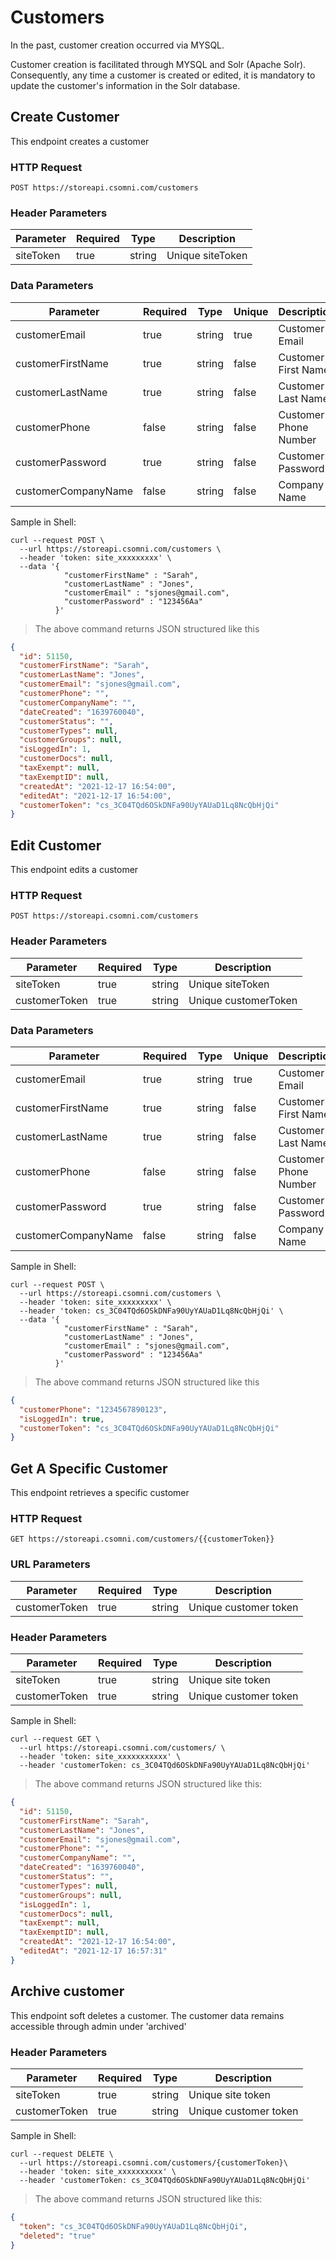 # Customers

<!-- Previous Customer Creation Scenario -->

In the past, customer creation occurred via MYSQL.

<!-- Updated Changes Implemented as of April 4, 2024 by Baseer -->

Customer creation is facilitated through MYSQL and Solr (Apache Solr). Consequently, any time a customer is created or edited, it is mandatory to update the customer's information in the Solr database.

## Create Customer
This endpoint creates a customer

### HTTP Request

`POST https://storeapi.csomni.com/customers`

### Header Parameters
| Parameter     | Required | Type   | Description       |
|---------------|----------|--------|-------------------|
| siteToken     | true     | string | Unique siteToken  |

### Data Parameters

| Parameter           | Required | Type   | Unique | Description           |
|---------------------|----------|--------|--------|-----------------------|
| customerEmail       | true     | string | true   | Customer Email        |
| customerFirstName   | true     | string | false  | Customer First Name   |
| customerLastName    | true     | string | false  | Customer Last Name    |
| customerPhone       | false    | string | false  | Customer Phone Number |
| customerPassword    | true     | string | false  | Customer Password     |
| customerCompanyName | false    | string | false  | Company Name          |

Sample in Shell:

```shell
curl --request POST \
  --url https://storeapi.csomni.com/customers \
  --header 'token: site_xxxxxxxxx' \
  --data '{ 
            "customerFirstName" : "Sarah", 
            "customerLastName" : "Jones", 
            "customerEmail" : "sjones@gmail.com", 
            "customerPassword" : "123456Aa" 
          }'

```

> The above command returns JSON structured like this

```json
{
  "id": 51150,
  "customerFirstName": "Sarah",
  "customerLastName": "Jones",
  "customerEmail": "sjones@gmail.com",
  "customerPhone": "",
  "customerCompanyName": "",
  "dateCreated": "1639760040",
  "customerStatus": "",
  "customerTypes": null,
  "customerGroups": null,
  "isLoggedIn": 1,
  "customerDocs": null,
  "taxExempt": null,
  "taxExemptID": null,
  "createdAt": "2021-12-17 16:54:00",
  "editedAt": "2021-12-17 16:54:00",
  "customerToken": "cs_3C04TQd6OSkDNFa90UyYAUaD1Lq8NcQbHjQi"
}
```

## Edit Customer
This endpoint edits a customer

### HTTP Request
`POST https://storeapi.csomni.com/customers`

### Header Parameters
| Parameter     | Required | Type   | Description          |
|---------------|----------|--------|----------------------|
| siteToken     | true     | string | Unique siteToken     |
| customerToken | true     | string | Unique customerToken |


### Data Parameters
| Parameter           | Required | Type   | Unique | Description           |
|---------------------|----------|--------|--------|-----------------------|
| customerEmail       | true     | string | true   | Customer Email        |
| customerFirstName   | true     | string | false  | Customer First Name   |
| customerLastName    | true     | string | false  | Customer Last Name    |
| customerPhone       | false    | string | false  | Customer Phone Number |
| customerPassword    | true     | string | false  | Customer Password     |
| customerCompanyName | false    | string | false  | Company Name          |

Sample in Shell:

```shell
curl --request POST \
  --url https://storeapi.csomni.com/customers \
  --header 'token: site_xxxxxxxxx' \
  --header 'token: cs_3C04TQd6OSkDNFa90UyYAUaD1Lq8NcQbHjQi' \
  --data '{ 
            "customerFirstName" : "Sarah", 
            "customerLastName" : "Jones", 
            "customerEmail" : "sjones@gmail.com", 
            "customerPassword" : "123456Aa" 
          }'

```

> The above command returns JSON structured like this
```json
{
  "customerPhone": "1234567890123",
  "isLoggedIn": true,
  "customerToken": "cs_3C04TQd6OSkDNFa90UyYAUaD1Lq8NcQbHjQi"
}
```

## Get A Specific Customer
This endpoint retrieves a specific customer

### HTTP Request

`GET https://storeapi.csomni.com/customers/{{customerToken}}`

### URL Parameters
| Parameter     | Required | Type   | Description           |
|---------------|----------|--------|-----------------------|
| customerToken | true     | string | Unique customer token |

### Header Parameters
| Parameter     | Required | Type   | Description           |
|---------------|----------|--------|-----------------------|
| siteToken     | true     | string | Unique site token     |
| customerToken | true     | string | Unique customer token |

Sample in Shell:

```shell
curl --request GET \
  --url https://storeapi.csomni.com/customers/ \
  --header 'token: site_xxxxxxxxxxx' \
  --header 'customerToken: cs_3C04TQd6OSkDNFa90UyYAUaD1Lq8NcQbHjQi'
```

> The above command returns JSON structured like this:

```json
{
  "id": 51150,
  "customerFirstName": "Sarah",
  "customerLastName": "Jones",
  "customerEmail": "sjones@gmail.com",
  "customerPhone": "",
  "customerCompanyName": "",
  "dateCreated": "1639760040",
  "customerStatus": "",
  "customerTypes": null,
  "customerGroups": null,
  "isLoggedIn": 1,
  "customerDocs": null,
  "taxExempt": null,
  "taxExemptID": null,
  "createdAt": "2021-12-17 16:54:00",
  "editedAt": "2021-12-17 16:57:31"
}
```


## Archive customer
This endpoint soft deletes a customer. The customer data remains accessible through admin under 'archived'

### Header Parameters
| Parameter     | Required | Type   | Description           |
|---------------|----------|--------|-----------------------|
| siteToken     | true     | string | Unique site token     |
| customerToken | true     | string | Unique customer token |


Sample in Shell:

```shell
curl --request DELETE \
  --url https://storeapi.csomni.com/customers/{customerToken}\
  --header 'token: site_xxxxxxxxxx' \
  --header 'customerToken: cs_3C04TQd6OSkDNFa90UyYAUaD1Lq8NcQbHjQi'
```

> The above command returns JSON structured like this:

```json
{
  "token": "cs_3C04TQd6OSkDNFa90UyYAUaD1Lq8NcQbHjQi",
  "deleted": "true"
}
```


